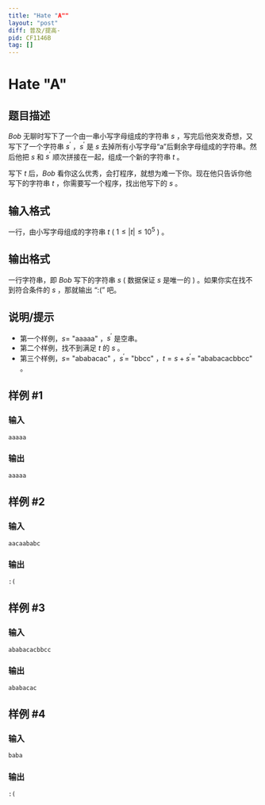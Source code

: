 ```yaml
---
title: "Hate "A""
layout: "post"
diff: 普及/提高-
pid: CF1146B
tag: []
---
```


# Hate "A"

## 题目描述

$Bob$ 无聊时写下了一个由一串小写字母组成的字符串 $s$ ，写完后他突发奇想，又写下了一个字符串 $s^{'}$ ，$s^{'}$ 是 $s$ 去掉所有小写字母“a”后剩余字母组成的字符串。然后他把 $s$ 和 $s^{'}$ 顺次拼接在一起，组成一个新的字符串 $t$ 。

写下 $t$ 后，$Bob$ 看你这么优秀，会打程序，就想为难一下你。现在他只告诉你他写下的字符串 $t$ ，你需要写一个程序，找出他写下的 $s$ 。

## 输入格式

一行，由小写字母组成的字符串 $t$ ( $1\leq|t|\leq10^{5}$ ) 。

## 输出格式

一行字符串，即 $Bob$ 写下的字符串 $s$ ( 数据保证 $s$ 是唯一的 ) 。如果你实在找不到符合条件的 $s$ ，那就输出 “:(” 吧。

## 说明/提示

- 第一个样例，$s=$ "aaaaa" ，$s^{'}$ 是空串。
- 第二个样例，找不到满足 $t$ 的 $s$ 。
- 第三个样例，$s=$ "ababacac" ，$s^{'}=$ "bbcc" ，$t=s+s^{'}=$ "ababacacbbcc" 。

## 样例 #1

### 输入

```
aaaaa

```

### 输出

```
aaaaa

```

## 样例 #2

### 输入

```
aacaababc

```

### 输出

```
:(

```

## 样例 #3

### 输入

```
ababacacbbcc

```

### 输出

```
ababacac

```

## 样例 #4

### 输入

```
baba

```

### 输出

```
:(

```

